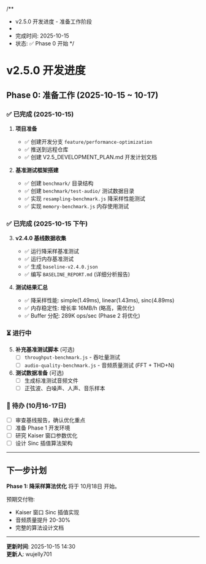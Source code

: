 /**
 * v2.5.0 开发进度 - 准备工作阶段
 * 
 * 完成时间: 2025-10-15
 * 状态: ✅ Phase 0 开始
 */

# v2.5.0 开发进度

## Phase 0: 准备工作 (2025-10-15 ~ 10-17)

### ✅ 已完成 (2025-10-15)

1. **项目准备**
   - ✅ 创建开发分支 `feature/performance-optimization`
   - ✅ 推送到远程仓库
   - ✅ 创建 V2.5_DEVELOPMENT_PLAN.md 开发计划文档

2. **基准测试框架搭建**
   - ✅ 创建 `benchmark/` 目录结构
   - ✅ 创建 `benchmark/test-audio/` 测试数据目录
   - ✅ 实现 `resampling-benchmark.js` 降采样性能测试
   - ✅ 实现 `memory-benchmark.js` 内存使用测试

### ✅ 已完成 (2025-10-15 下午)

3. **v2.4.0 基线数据收集**
   - ✅ 运行降采样基准测试
   - ✅ 运行内存基准测试
   - ✅ 生成 `baseline-v2.4.0.json`
   - ✅ 编写 `BASELINE_REPORT.md` (详细分析报告)

4. **测试结果汇总**
   - ✅ 降采样性能: simple(1.49ms), linear(1.43ms), sinc(4.89ms)
   - ✅ 内存稳定性: 增长率 16MB/h (略高，需优化)
   - ✅ Buffer 分配: 289K ops/sec (Phase 2 将优化)

### ⏳ 进行中

5. **补充基准测试脚本** (可选)
   - [ ] `throughput-benchmark.js` - 吞吐量测试
   - [ ] `audio-quality-benchmark.js` - 音频质量测试 (FFT + THD+N)

6. **测试数据准备** (可选)
   - [ ] 生成标准测试音频文件
   - [ ] 正弦波、白噪声、人声、音乐样本

### 📅 待办 (10月16-17日)

- [ ] 审查基线报告，确认优化重点
- [ ] 准备 Phase 1 开发环境
- [ ] 研究 Kaiser 窗口参数优化
- [ ] 设计 Sinc 插值算法架构

---

## 下一步计划

**Phase 1: 降采样算法优化** 将于 10月18日 开始。

预期交付物:
- Kaiser 窗口 Sinc 插值实现
- 音频质量提升 20-30%
- 完整的算法设计文档

---

**更新时间**: 2025-10-15 14:30  
**更新人**: wujelly701
